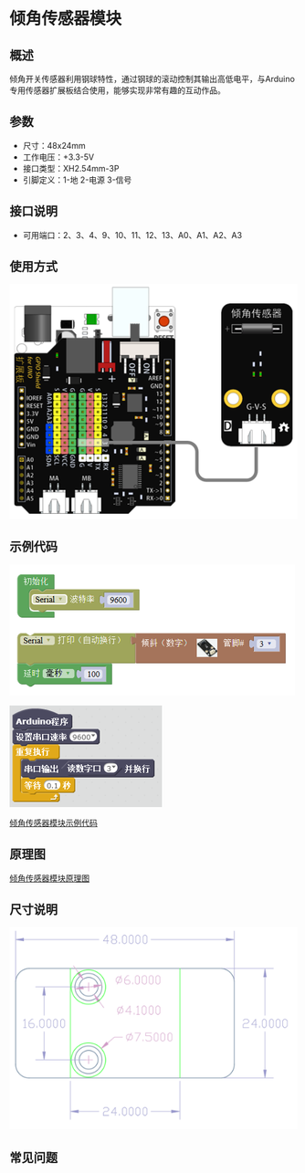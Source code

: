 # 倾角传感器模块

## 概述

倾角开关传感器利用钢球特性，通过钢球的滚动控制其输出高低电平，与Arduino专用传感器扩展板结合使用，能够实现非常有趣的互动作品。

## 参数

* 尺寸：48x24mm
* 工作电压：+3.3-5V
* 接口类型：XH2.54mm-3P
* 引脚定义：1-地 2-电源 3-信号

## 接口说明

* 可用端口：2、3、4、9、10、11、12、13、A0、A1、A2、A3

## 使用方式

![](../../.gitbook/assets/arduino-15.png)

## 示例代码

![](../../.gitbook/assets/arduino-87.png)

![](../../.gitbook/assets/arduino-46%20%281%29.png)

[倾角传感器模块示例代码](http://www.haohaodada.com/show.php?id=956409)

## 原理图

[倾角传感器模块原理图](https://github.com/Haohaodada-official/docs/blob/master/jiao-xue-chan-pin/pdf/yuan-li-tu/倾斜开关模块.pdf)

## 尺寸说明

![](../../.gitbook/assets/arduino-01.png)

## 常见问题

